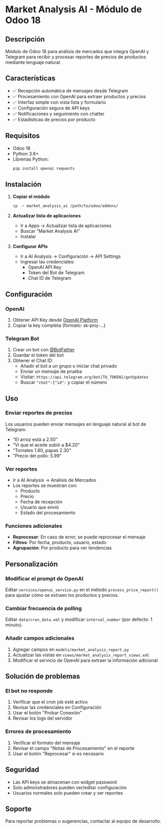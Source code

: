 # Market Analysis AI - Módulo de Odoo 18

## Descripción
Módulo de Odoo 18 para análisis de mercados que integra OpenAI y Telegram para recibir y procesar reportes de precios de productos mediante lenguaje natural.

## Características
- ✅ Recepción automática de mensajes desde Telegram
- ✅ Procesamiento con OpenAI para extraer productos y precios
- ✅ Interfaz simple con vista lista y formulario
- ✅ Configuración segura de API keys
- ✅ Notificaciones y seguimiento con chatter
- ✅ Estadísticas de precios por producto

## Requisitos
- Odoo 18
- Python 3.8+
- Librerías Python:
  ```bash
  pip install openai requests
  ```

## Instalación

1. **Copiar el módulo**
   ```bash
   cp -r market_analysis_ai /path/to/odoo/addons/
   ```

2. **Actualizar lista de aplicaciones**
   - Ir a Apps → Actualizar lista de aplicaciones
   - Buscar "Market Analysis AI"
   - Instalar

3. **Configurar APIs**
   - Ir a AI Analysis → Configuración → API Settings
   - Ingresar las credenciales:
     - OpenAI API Key
     - Token del Bot de Telegram
     - Chat ID de Telegram

## Configuración

### OpenAI
1. Obtener API Key desde [OpenAI Platform](https://platform.openai.com/api-keys)
2. Copiar la key completa (formato: sk-proj-...)

### Telegram Bot
1. Crear un bot con [@BotFather](https://t.me/BotFather)
2. Guardar el token del bot
3. Obtener el Chat ID:
   - Añadir el bot a un grupo o iniciar chat privado
   - Enviar un mensaje de prueba
   - Visitar: `https://api.telegram.org/bot[TU_TOKEN]/getUpdates`
   - Buscar `"chat":{"id":` y copiar el número

## Uso

### Enviar reportes de precios
Los usuarios pueden enviar mensajes en lenguaje natural al bot de Telegram:
- "El arroz está a 2.50"
- "Vi que el aceite subió a $4.20"
- "Tomates 1.80, papas 2.30"
- "Precio del pollo: 5.99"

### Ver reportes
- Ir a AI Analysis → Análisis de Mercados
- Los reportes se muestran con:
  - Producto
  - Precio
  - Fecha de recepción
  - Usuario que envió
  - Estado del procesamiento

### Funciones adicionales
- **Reprocesar**: En caso de error, se puede reprocesar el mensaje
- **Filtros**: Por fecha, producto, usuario, estado
- **Agrupación**: Por producto para ver tendencias



## Personalización

### Modificar el prompt de OpenAI
Editar `services/openai_service.py` en el método `process_price_report()` para ajustar cómo se extraen los productos y precios.

### Cambiar frecuencia de polling
Editar `data/cron_data.xml` y modificar `interval_number` (por defecto: 1 minuto).

### Añadir campos adicionales
1. Agregar campos en `models/market_analysis_report.py`
2. Actualizar las vistas en `views/market_analysis_report_views.xml`
3. Modificar el servicio de OpenAI para extraer la información adicional

## Solución de problemas

### El bot no responde
1. Verificar que el cron job esté activo
2. Revisar las credenciales en Configuración
3. Usar el botón "Probar Conexión"
4. Revisar los logs del servidor

### Errores de procesamiento
1. Verificar el formato del mensaje
2. Revisar el campo "Notas de Procesamiento" en el reporte
3. Usar el botón "Reprocesar" si es necesario

## Seguridad
- Las API keys se almacenan con widget password
- Solo administradores pueden ver/editar configuración
- Usuarios normales solo pueden crear y ver reportes

## Soporte
Para reportar problemas o sugerencias, contactar al equipo de desarrollo.